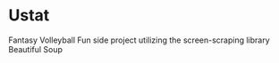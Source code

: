 # Ustat
Fantasy Volleyball
Fun side project utilizing the screen-scraping library <e>Beautiful Soup</e>
